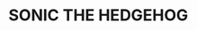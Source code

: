 # SONIC THE HEDGEHOG
<div style="width:640px;height:480px;max-width:100%">
        <div id="game"></div>
      </div>
<script type="text/javascript">
    EJS_player = '#game';
    EJS_gameUrl = 'https://files.wockrland.me/sonic1.bin'; // Url to Game rom
    EJS_core = 'segaMD';
</script>
<script src="https://www.emulatorjs.com/loader.js"></script>

